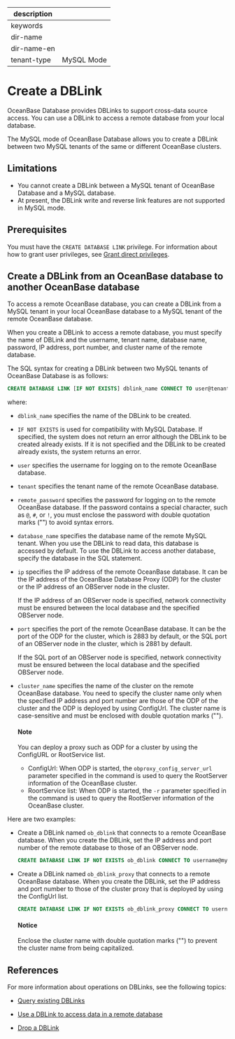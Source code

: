 | description ||
|---|---|
| keywords ||
| dir-name ||
| dir-name-en ||
| tenant-type | MySQL Mode |

# Create a DBLink

OceanBase Database provides DBLinks to support cross-data source access. You can use a DBLink to access a remote database from your local database.

The MySQL mode of OceanBase Database allows you to create a DBLink between two MySQL tenants of the same or different OceanBase clusters.

## Limitations

* You cannot create a DBLink between a MySQL tenant of OceanBase Database and a MySQL database.
* At present, the DBLink write and reverse link features are not supported in MySQL mode.

## Prerequisites

You must have the `CREATE DATABASE LINK` privilege. For information about how to grant user privileges, see [Grant direct privileges](../../../../600.manage/500.security-and-permissions/300.access-control/200.user-and-permission/200.permission-of-mysql-mode/200.authority-of-mysql-mode.md).

## Create a DBLink from an OceanBase database to another OceanBase database

To access a remote OceanBase database, you can create a DBLink from a MySQL tenant in your local OceanBase database to a MySQL tenant of the remote OceanBase database.

When you create a DBLink to access a remote database, you must specify the name of DBLink and the username, tenant name, database name, password, IP address, port number, and cluster name of the remote database.

The SQL syntax for creating a DBLink between two MySQL tenants of OceanBase Database is as follows:

```sql
CREATE DATABASE LINK [IF NOT EXISTS] dblink_name CONNECT TO user@tenant DATABASE database_name IDENTIFIED BY 'remote_password' HOST 'ip:port' [CLUSTER "cluster_name"];
```

where:

* `dblink_name` specifies the name of the DBLink to be created.

* `IF NOT EXISTS` is used for compatibility with MySQL Database. If specified, the system does not return an error although the DBLink to be created already exists. If it is not specified and the DBLink to be created already exists, the system returns an error.

* `user` specifies the username for logging on to the remote OceanBase database.

* `tenant` specifies the tenant name of the remote OceanBase database.

* `remote_password` specifies the password for logging on to the remote OceanBase database. If the password contains a special character, such as `@`, `#`, or `!`, you must enclose the password with double quotation marks ("") to avoid syntax errors.

* `database_name` specifies the database name of the remote MySQL tenant. When you use the DBLink to read data, this database is accessed by default. To use the DBLink to access another database, specify the database in the SQL statement.

* `ip` specifies the IP address of the remote OceanBase database. It can be the IP address of the OceanBase Database Proxy (ODP) for the cluster or the IP address of an OBServer node in the cluster.

   If the IP address of an OBServer node is specified, network connectivity must be ensured between the local database and the specified OBServer node.

* `port` specifies the port of the remote OceanBase database. It can be the port of the ODP for the cluster, which is 2883 by default, or the SQL port of an OBServer node in the cluster, which is 2881 by default.

   If the SQL port of an OBServer node is specified, network connectivity must be ensured between the local database and the specified OBServer node.

* `cluster_name` specifies the name of the cluster on the remote OceanBase database. You need to specify the cluster name only when the specified IP address and port number are those of the ODP of the cluster and the ODP is deployed by using ConfigUrl. The cluster name is case-sensitive and must be enclosed with double quotation marks ("").

  <main id="notice" type='explain'>
  <h4>Note</h4>
  <p>You can deploy a proxy such as ODP for a cluster by using the ConfigURL or RootService list.</p>
  <ul>
  <li>ConfigUrl: When ODP is started, the <code>obproxy_config_server_url</code> parameter specified in the command is used to query the RootServer information of the OceanBase cluster. </li>
  <li>RoortService list: When ODP is started, the <code>-r</code> parameter specified in the command is used to query the RootServer information of the OceanBase cluster. </li>
  </ul>
  </main>

Here are two examples:

* Create a DBLink named `ob_dblink` that connects to a remote OceanBase database. When you create the DBLink, set the IP address and port number of the remote database to those of an OBServer node.

   ```sql
   CREATE DATABASE LINK IF NOT EXISTS ob_dblink CONNECT TO username@mysql DATABASE test IDENTIFIED BY '********' HOST 'xx.xx.xx.xx:2881';
   ```

* Create a DBLink named `ob_dblink_proxy` that connects to a remote OceanBase database. When you create the DBLink, set the IP address and port number to those of the cluster proxy that is deployed by using the ConfigUrl list.

   ```sql
   CREATE DATABASE LINK IF NOT EXISTS ob_dblink_proxy CONNECT TO username@mysql DATABASE test IDENTIFIED BY '********' HOST 'xx.xx.xx.xx:2883' CLUSTER "obcluster";
   ```

  <main id="notice" type='notice'>
  <h4>Notice</h4>
  <p>Enclose the cluster name with double quotation marks ("") to prevent the cluster name from being capitalized. </p>
  </main>

## References

For more information about operations on DBLinks, see the following topics:

* [Query existing DBLinks](../900.manage-dblink-of-mysql-mode/200.view-a-dblink-of-mysql-mode.md)

* [Use a DBLink to access data in a remote database](../900.manage-dblink-of-mysql-mode/300.access-a-remote-database-by-ablink-of-mysql-mode.md)

* [Drop a DBLink](../900.manage-dblink-of-mysql-mode/500.delete-a-dblink-of-mysql-mode.md)
